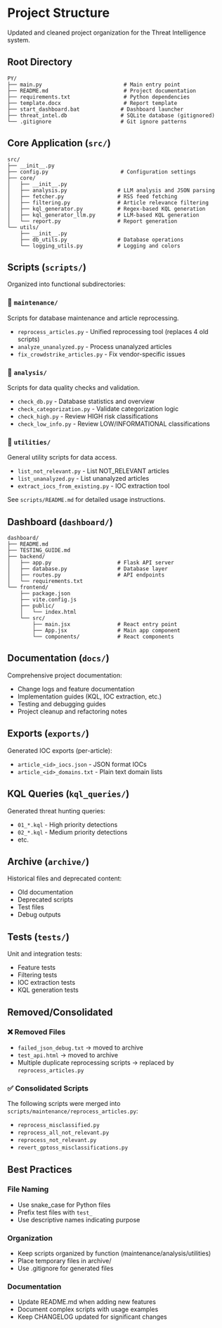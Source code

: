 # Project Structure

Updated and cleaned project organization for the Threat Intelligence system.

## Root Directory
```
PY/
├── main.py                          # Main entry point
├── README.md                        # Project documentation
├── requirements.txt                 # Python dependencies
├── template.docx                    # Report template
├── start_dashboard.bat             # Dashboard launcher
├── threat_intel.db                 # SQLite database (gitignored)
└── .gitignore                      # Git ignore patterns
```

## Core Application (`src/`)
```
src/
├── __init__.py
├── config.py                       # Configuration settings
├── core/
│   ├── __init__.py
│   ├── analysis.py                # LLM analysis and JSON parsing
│   ├── fetcher.py                 # RSS feed fetching
│   ├── filtering.py               # Article relevance filtering
│   ├── kql_generator.py           # Regex-based KQL generation
│   ├── kql_generator_llm.py       # LLM-based KQL generation
│   └── report.py                  # Report generation
└── utils/
    ├── __init__.py
    ├── db_utils.py                # Database operations
    └── logging_utils.py           # Logging and colors
```

## Scripts (`scripts/`)
Organized into functional subdirectories:

### 📁 `maintenance/`
Scripts for database maintenance and article reprocessing.
- `reprocess_articles.py` - Unified reprocessing tool (replaces 4 old scripts)
- `analyze_unanalyzed.py` - Process unanalyzed articles
- `fix_crowdstrike_articles.py` - Fix vendor-specific issues

### 📁 `analysis/`
Scripts for data quality checks and validation.
- `check_db.py` - Database statistics and overview
- `check_categorization.py` - Validate categorization logic
- `check_high.py` - Review HIGH risk classifications
- `check_low_info.py` - Review LOW/INFORMATIONAL classifications

### 📁 `utilities/`
General utility scripts for data access.
- `list_not_relevant.py` - List NOT_RELEVANT articles
- `list_unanalyzed.py` - List unanalyzed articles
- `extract_iocs_from_existing.py` - IOC extraction tool

See `scripts/README.md` for detailed usage instructions.

## Dashboard (`dashboard/`)
```
dashboard/
├── README.md
├── TESTING_GUIDE.md
├── backend/
│   ├── app.py                     # Flask API server
│   ├── database.py                # Database layer
│   ├── routes.py                  # API endpoints
│   └── requirements.txt
└── frontend/
    ├── package.json
    ├── vite.config.js
    ├── public/
    │   └── index.html
    └── src/
        ├── main.jsx               # React entry point
        ├── App.jsx                # Main app component
        └── components/            # React components
```

## Documentation (`docs/`)
Comprehensive project documentation:
- Change logs and feature documentation
- Implementation guides (KQL, IOC extraction, etc.)
- Testing and debugging guides
- Project cleanup and refactoring notes

## Exports (`exports/`)
Generated IOC exports (per-article):
- `article_<id>_iocs.json` - JSON format IOCs
- `article_<id>_domains.txt` - Plain text domain lists

## KQL Queries (`kql_queries/`)
Generated threat hunting queries:
- `01_*.kql` - High priority detections
- `02_*.kql` - Medium priority detections
- etc.

## Archive (`archive/`)
Historical files and deprecated content:
- Old documentation
- Deprecated scripts
- Test files
- Debug outputs

## Tests (`tests/`)
Unit and integration tests:
- Feature tests
- Filtering tests
- IOC extraction tests
- KQL generation tests

## Removed/Consolidated

### ❌ Removed Files
- `failed_json_debug.txt` → moved to archive
- `test_api.html` → moved to archive
- Multiple duplicate reprocessing scripts → replaced by `reprocess_articles.py`

### ✅ Consolidated Scripts
The following scripts were merged into `scripts/maintenance/reprocess_articles.py`:
- `reprocess_misclassified.py`
- `reprocess_all_not_relevant.py`
- `reprocess_not_relevant.py`
- `revert_gptoss_misclassifications.py`

## Best Practices

### File Naming
- Use snake_case for Python files
- Prefix test files with `test_`
- Use descriptive names indicating purpose

### Organization
- Keep scripts organized by function (maintenance/analysis/utilities)
- Place temporary files in archive/
- Use .gitignore for generated files

### Documentation
- Update README.md when adding new features
- Document complex scripts with usage examples
- Keep CHANGELOG updated for significant changes
